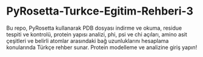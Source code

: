 # PyRosetta-Turkce-Egitim-Rehberi-3
Bu repo, PyRosetta kullanarak PDB dosyası indirme ve okuma, residue tespiti ve kontrolü, protein yapısı analizi, phi, psi ve chi açıları, amino asit çeşitleri ve belirli atomlar arasındaki bağ uzunluklarını hesaplama konularında Türkçe rehber sunar. Protein modelleme ve analizine giriş yapın!
